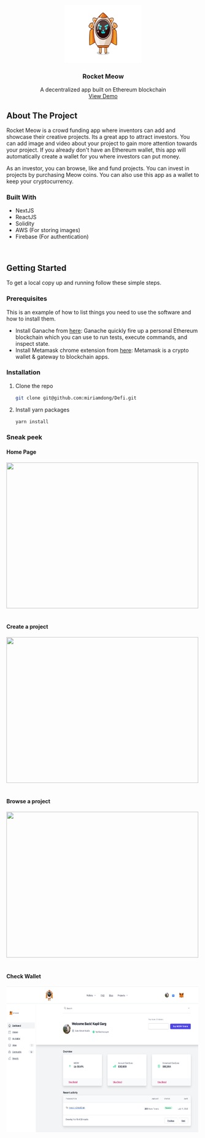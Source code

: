 <p align="center">
  <a href="https://github.com/github_username/repo_name">
    <img src="public/img/cat.png" alt="Logo" width="200" height="150">
  </a>

  <h3 align="center">Rocket Meow</h3>

  <p align="center">
    A decentralized app built on Ethereum blockchain
    <br />
    <a href="https://rocketmeow.vercel.app/">View Demo</a>
  </p>
</p>

<!-- ABOUT THE PROJECT -->
## About The Project
Rocket Meow is a crowd funding app where inventors can add and showcase their creative projects. Its a great app to attract investors. You can add image and video about your project to gain more attention towards your project. If you already don't have an Ethereum wallet, this app will automatically create a wallet for you where investors can put money.

As an investor, you can browse, like and fund projects. You can invest in projects by purchasing Meow coins. You can also use this app as a wallet to keep your cryptocurrency.


### Built With

* NextJS
* ReactJS
* Solidity
* AWS (For storing images)
* Firebase (For authentication)

<br/>

## Getting Started

To get a local copy up and running follow these simple steps.

### Prerequisites

This is an example of how to list things you need to use the software and how to install them.
* Install Ganache from <a href="https://www.trufflesuite.com/ganache">here</a>: Ganache quickly fire up a personal Ethereum blockchain which you can use to run tests, execute commands, and inspect state.
* Install Metamask chrome extension from <a href="https://metamask.io/">here</a>: Metamask is a crypto wallet & gateway to blockchain apps.

### Installation

1. Clone the repo
   ```sh
   git clone git@github.com:miriamdong/Defi.git
   ```
2. Install yarn packages
   ```sh
   yarn install
   ```

### Sneak peek
#### Home Page
<img src="public/img/homepage.gif" height=380 width=500>
<br/>
<br/>

#### Create a project
<img src="public/img/createProject.gif" height=380 width=500>
<br/>
<br/>

#### Browse a project
<img src="public/img/BrowseProjects.gif" height=380 width=500>
<br/>
<br/>

#### Check Wallet
<img src="public/img/Wallet.png" height=380 width=500>
